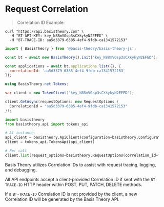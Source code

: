 # Request Correlation

> Correlation ID Example:

```shell
curl "https://api.basistheory.com" \
  -H "BT-API-KEY: key_N88mVGsp3sCXkykyN2EFED" \
  -H "BT-TRACE-ID: aa5d3379-6385-4ef4-9fdb-ca1341572153"
```

```javascript
import { BasisTheory } from '@basis-theory/basis-theory-js';

const bt = await new BasisTheory().init('key_N88mVGsp3sCXkykyN2EFED');

const applications = await bt.applications.list({}, {
  correlationId: 'aa5d3379-6385-4ef4-9fdb-ca1341572153'
});
```

```csharp
using BasisTheory.net.Tokens;

var client = new TokenClient("key_N88mVGsp3sCXkykyN2EFED");

client.GetAsync(requestOptions: new RequestOptions {
  CorrelationId = "aa5d3379-6385-4ef4-9fdb-ca1341572153"
});
```

```python
import basistheory
from basistheory.api import tokens_api

# At instance
api_client = basistheory.ApiClient(configuration=basistheory.Configuration(api_key="key_N88mVGsp3sCXkykyN2EFED"))
client = tokens_api.TokensApi(api_client)

# Per call
client.list(request_options=basistheory.RequestOptions(correlation_id="aa5d3379-6385-4ef4-9fdb-ca1341572153"))
```

Basis Theory utilizes Correlation IDs to assist with request tracing, logging, and debugging.

All API endpoints accept a client-provided Correlation ID if sent with the `BT-TRACE-ID` HTTP header within POST, PUT, PATCH, DELETE methods.

If a `BT-TRACE-ID` Correlation ID is not provided by the client, a new Correlation ID will be generated by the Basis Theory API.
